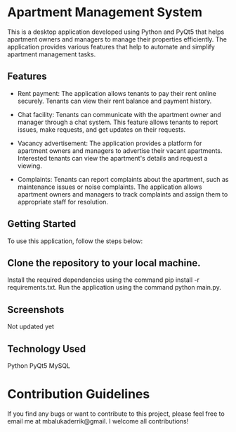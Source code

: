 # Apartment Management System
This is a desktop application developed using Python and PyQt5 that helps apartment owners and managers to manage their properties efficiently. The application provides various features that help to automate and simplify apartment management tasks.

## Features
* Rent payment: The application allows tenants to pay their rent online securely. Tenants can view their rent balance and payment history.

* Chat facility: Tenants can communicate with the apartment owner and manager through a chat system. This feature allows tenants to report issues, make requests, and get updates on their requests.

* Vacancy advertisement: The application provides a platform for apartment owners and managers to advertise their vacant apartments. Interested tenants can view the apartment's details and request a viewing.

* Complaints: Tenants can report complaints about the apartment, such as maintenance issues or noise complaints. The application allows apartment owners and managers to track complaints and assign them to appropriate staff for resolution.

## Getting Started
To use this application, follow the steps below:

## Clone the repository to your local machine.
Install the required dependencies using the command pip install -r requirements.txt.
Run the application using the command python main.py.

## Screenshots
Not updated yet

## Technology Used
Python
PyQt5
MySQL

# Contribution Guidelines
If you find any bugs or want to contribute to this project, please feel free to email me at mbalukaderrik@gmail. I welcome all contributions!
